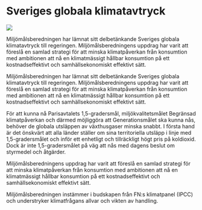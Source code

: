 # Sveriges globala klimatavtryck

![](/contentassets/4a8366fdf6d84c2f929ab6e4a216e23f/sou_2022_15_framsida.png?width=150&quality=85)

Miljömålsberedningen har lämnat sitt delbetänkande Sveriges globala klimatavtryck till regeringen. Miljömålsberedningens uppdrag har varit att föreslå en samlad strategi för att minska klimatpåverkan från konsumtion med ambitionen att nå en klimatmässigt hållbar konsumtion på ett kostnadseffektivt och samhällsekonomiskt effektivt sätt.

Miljömålsberedningen har lämnat sitt delbetänkande Sveriges globala klimatavtryck till regeringen. Miljömålsberedningens uppdrag har varit att föreslå en samlad strategi för att minska klimatpåverkan från konsumtion med ambitionen att nå en klimatmässigt hållbar konsumtion på ett kostnadseffektivt och samhällsekonomiskt effektivt sätt.

För att kunna nå Parisavtalets 1,5-gradersmål, miljökvalitetsmålet Begränsad klimatpåverkan och därmed möjliggöra att Generationsmålet ska kunna nås, behöver de globala utsläppen av växthusgaser minska snabbt. I första hand är det önskvärt att alla länder ställer om sina territoriella utsläpp i linje med 1,5-gradersmålet och inför ett enhetligt och tillräckligt högt pris på koldioxid. Dock är inte 1,5-gradersmålet på väg att nås med dagens beslut om styrmedel och åtgärder.

Miljömålsberedningens uppdrag har varit att föreslå en samlad strategi för att minska klimatpåverkan från konsumtion med ambitionen att nå en klimatmässigt hållbar konsumtion på ett kostnadseffektivt och samhällsekonomiskt effektivt sätt.

Miljömålsberedningen instämmer i budskapen från FN:s klimatpanel (IPCC) och understryker klimatfrågans allvar och vikten av handling.
